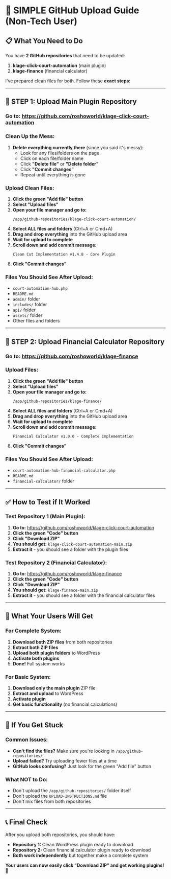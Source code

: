 # 🚀 SIMPLE GitHub Upload Guide (Non-Tech User)

## 📋 **What You Need to Do**

You have **2 GitHub repositories** that need to be updated:
1. **klage-click-court-automation** (main plugin)
2. **klage-finance** (financial calculator)

I've prepared clean files for both. Follow these **exact steps**:

---

## 🔧 **STEP 1: Upload Main Plugin Repository**

### **Go to:** https://github.com/roshoworld/klage-click-court-automation

### **Clean Up the Mess:**
1. **Delete everything currently there** (since you said it's messy):
   - Look for any files/folders on the page
   - Click on each file/folder name
   - Click **"Delete file"** or **"Delete folder"**
   - Click **"Commit changes"**
   - Repeat until everything is gone

### **Upload Clean Files:**
1. **Click the green "Add file" button**
2. **Select "Upload files"**
3. **Open your file manager and go to:**
   ```
   /app/github-repositories/klage-click-court-automation/
   ```
4. **Select ALL files and folders** (Ctrl+A or Cmd+A)
5. **Drag and drop everything** into the GitHub upload area
6. **Wait for upload to complete**
7. **Scroll down and add commit message:**
   ```
   Clean Cut Implementation v1.4.8 - Core Plugin
   ```
8. **Click "Commit changes"**

### **Files You Should See After Upload:**
- `court-automation-hub.php`
- `README.md`
- `admin/` folder
- `includes/` folder
- `api/` folder
- `assets/` folder
- Other files and folders

---

## 🔧 **STEP 2: Upload Financial Calculator Repository**

### **Go to:** https://github.com/roshoworld/klage-finance

### **Upload Files:**
1. **Click the green "Add file" button**
2. **Select "Upload files"**
3. **Open your file manager and go to:**
   ```
   /app/github-repositories/klage-finance/
   ```
4. **Select ALL files and folders** (Ctrl+A or Cmd+A)
5. **Drag and drop everything** into the GitHub upload area
6. **Wait for upload to complete**
7. **Scroll down and add commit message:**
   ```
   Financial Calculator v1.0.0 - Complete Implementation
   ```
8. **Click "Commit changes"**

### **Files You Should See After Upload:**
- `court-automation-hub-financial-calculator.php`
- `README.md`
- `financial-calculator/` folder

---

## ✅ **How to Test if It Worked**

### **Test Repository 1 (Main Plugin):**
1. **Go to:** https://github.com/roshoworld/klage-click-court-automation
2. **Click the green "Code" button**
3. **Click "Download ZIP"**
4. **You should get:** `klage-click-court-automation-main.zip`
5. **Extract it** - you should see a folder with the plugin files

### **Test Repository 2 (Financial Calculator):**
1. **Go to:** https://github.com/roshoworld/klage-finance
2. **Click the green "Code" button**
3. **Click "Download ZIP"**
4. **You should get:** `klage-finance-main.zip`
5. **Extract it** - you should see a folder with the financial calculator files

---

## 🎯 **What Your Users Will Get**

### **For Complete System:**
1. **Download both ZIP files** from both repositories
2. **Extract both ZIP files**
3. **Upload both plugin folders** to WordPress
4. **Activate both plugins**
5. **Done!** Full system works

### **For Basic System:**
1. **Download only the main plugin** ZIP file
2. **Extract and upload** to WordPress
3. **Activate plugin**
4. **Get basic functionality** (no financial calculations)

---

## 🚨 **If You Get Stuck**

### **Common Issues:**
- **Can't find the files?** Make sure you're looking in `/app/github-repositories/`
- **Upload failed?** Try uploading fewer files at a time
- **GitHub looks confusing?** Just look for the green "Add file" button

### **What NOT to Do:**
- Don't upload the `/app/github-repositories/` folder itself
- Don't upload the `UPLOAD-INSTRUCTIONS.md` file
- Don't mix files from both repositories

---

## 📞 **Final Check**

After you upload both repositories, you should have:
- **Repository 1:** Clean WordPress plugin ready to download
- **Repository 2:** Clean financial calculator plugin ready to download
- **Both work independently** but together make a complete system

**Your users can now easily click "Download ZIP" and get working plugins!** 🎉